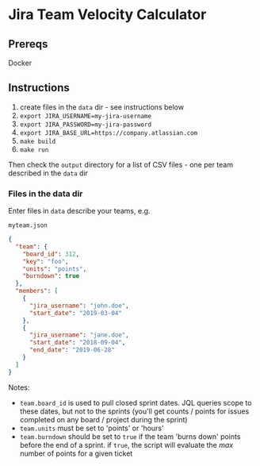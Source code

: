 # Jira Team Velocity Calculator

## Prereqs

Docker

## Instructions

1. create files in the `data` dir - see instructions below
1. `export JIRA_USERNAME=my-jira-username`
1. `export JIRA_PASSWORD=my-jira-password`
1. `export JIRA_BASE_URL=https://company.atlassian.com`
1. `make build`
1. `make run`

Then check the `output` directory for a list of CSV files - one per team
described in the `data` dir

### Files in the data dir

Enter files in `data` describe your teams, e.g.

`myteam.json`

```json
{
  "team": {
    "board_id": 312,
    "key": "foo",
    "units": "points",
    "burndown": true
  },
  "members": [
    {
      "jira_username": "john.doe",
      "start_date": "2019-03-04"
    },
    {
      "jira_username": "jane.doe",
      "start_date": "2018-09-04",
      "end_date": "2019-06-28"
    }
  ]
}
```

Notes:

- `team.board_id` is used to pull closed sprint dates. JQL queries scope to
  these dates, but not to the sprints (you'll get counts / points for issues
  completed on any board / project during the sprint)
- `team.units` must be set to 'points' or 'hours'
- `team.burndown` should be set to `true` if the team 'burns down' points
  before the end of a sprint. if `true`, the script will evaluate the *max*
  number of points for a given ticket
